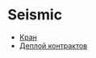 # Seismic
 - [Кран](https://faucet-2.seismicdev.net/)
 - [Деплой контрактов](https://contracts.mintair.xyz/)
